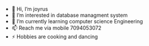 - 👋 Hi, I’m joyrus
- 👀 I’m interested in database managment system
- 🌱 I’m currently learning computer science Engineering
- 📫 Reach me via mobile 7094053072
- ⚡ Hobbies are cooking and dancing

<!---
711522bcs303/711522bcs303 is a ✨ special ✨ repository because its `README.md` (this file) appears on your GitHub profile.
You can click the Preview link to take a look at your changes.
--->
